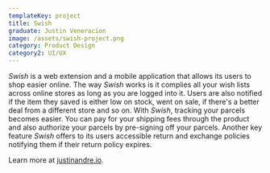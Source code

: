 ```yaml
---
templateKey: project
title: Swish
graduate: Justin Veneracion
image: /assets/swish-project.png
category: Product Design
category2: UI/UX
---
```

_Swish_ is a web extension and a mobile application that allows its users to shop easier online. The way _Swish_ works is it complies all your wish lists across online stores as long as you are logged into it. Users are also notified if the item they saved is either low on stock, went on sale, if there's a better deal from a different store and so on. With _Swish_, tracking your parcels becomes easier. You can pay for your shipping fees through the product and also authorize your parcels by pre-signing off your parcels. Another key feature _Swish_ offers to its users accessible return and exchange policies notifying them if their return policy expires.

Learn more at [justinandre.io](justinandre.io).
